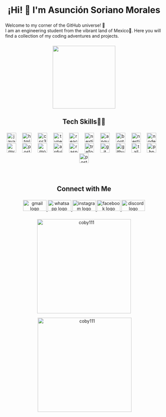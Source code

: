 <br clear="both">

<h1 align="center">¡Hi! 👋 I'm Asunción Soriano Morales</h1>

###

<p align="left">Welcome to my corner of the GitHub universe! 🚀<br>I am an engineering student from the vibrant land of Mexico🌱. Here you will find a collection of my coding adventures and projects.</p>
<p - 🔭 I’m currently working on [GPD-Backend](https://github.com/DiegoSHS/gpd_backend).</p>

###

<div align="center">
  <img height="200" src="https://repository-images.githubusercontent.com/462900780/0a10af70-6cbf-46df-9071-0ff586a3b1d6"  />
</div>

###

<h2 align="center">Tech Skills🧑‍💻</h2>

###

<div align="center">
  <img src="https://cdn.jsdelivr.net/gh/devicons/devicon/icons/javascript/javascript-original.svg" height="30" alt="javascript logo"  />
  <img width="12" />
  <img src="https://cdn.jsdelivr.net/gh/devicons/devicon/icons/html5/html5-original.svg" height="30" alt="html5 logo"  />
  <img width="12" />
  <img src="https://cdn.jsdelivr.net/gh/devicons/devicon/icons/css3/css3-original.svg" height="30" alt="css3 logo"  />
  <img width="12" />
  <img src="https://cdn.jsdelivr.net/gh/devicons/devicon/icons/typescript/typescript-original.svg" height="30" alt="typescript logo"  />
  <img width="12" />
  <img src="https://cdn.jsdelivr.net/gh/devicons/devicon/icons/react/react-original.svg" height="30" alt="react logo"  />
  <img width="12" />
  <img src="https://cdn.jsdelivr.net/gh/devicons/devicon/icons/nextjs/nextjs-original.svg" height="30" alt="nextjs logo"  />
  <img width="12" />
  <img src="https://cdn.jsdelivr.net/gh/devicons/devicon/icons/angularjs/angularjs-original.svg" height="30" alt="angularjs logo"  />
  <img width="12" />
  <img src="https://cdn.jsdelivr.net/gh/devicons/devicon/icons/bootstrap/bootstrap-original.svg" height="30" alt="bootstrap logo"  />
  <img width="12" />
  <img src="https://cdn.simpleicons.org/nestjs/E0234E" height="30" alt="nestjs logo"  />
  <img width="12" />
  <img src="https://skillicons.dev/icons?i=nodejs" height="30" alt="nodejs logo"  />
  <img width="12" />
  <img src="https://cdn.simpleicons.org/mysql/4479A1" height="30" alt="mysql logo"  />
  <img width="12" />
  <img src="https://cdn.jsdelivr.net/gh/devicons/devicon/icons/postgresql/postgresql-original.svg" height="30" alt="postgresql logo"  />
  <img width="12" />
  <img src="https://skillicons.dev/icons?i=mongodb" height="30" alt="mongodb logo"  />
  <img width="12" />
  <img src="https://cdn.simpleicons.org/arduino/00979D" height="30" alt="arduino logo"  />
  <img width="12" />
  <img src="https://cdn.jsdelivr.net/gh/devicons/devicon/icons/raspberrypi/raspberrypi-original.svg" height="30" alt="raspberrypi logo"  />
  <img width="12" />
  <img src="https://cdn.jsdelivr.net/gh/devicons/devicon/icons/trello/trello-plain.svg" height="30" alt="trello logo"  />
  <img width="12" />
  <img src="https://cdn.simpleicons.org/git/F05032" height="30" alt="git logo"  />
  <img width="12" />
  <img src="https://skillicons.dev/icons?i=github" height="30" alt="github logo"  />
  <img width="12" />
  <img src="https://cdn.simpleicons.org/tailwindcss/06B6D4" height="30" alt="tailwindcss logo"  />
  <img width="12" />
  <img src="https://cdn.simpleicons.org/php/777BB4" height="30" alt="php logo"  />
  <img width="12" />
  <img src="https://cdn.simpleicons.org/postman/FF6C37" height="30" alt="postman logo"  />
</div>

###

<br clear="both">

<h2 align="center">Connect with Me</h2>

###

<div align="center">
  <a href="sorian11mor@gmail.com" target="_blank">
    <img src="https://raw.githubusercontent.com/maurodesouza/profile-readme-generator/master/src/assets/icons/social/gmail/default.svg" width="75" height="35" alt="gmail logo"  />
  </a>
  <a href=" https://wa.me/522431267509" target="_blank">
    <img src="https://raw.githubusercontent.com/maurodesouza/profile-readme-generator/master/src/assets/icons/social/whatsapp/default.svg" width="75" height="35" alt="whatsapp logo"  />
  </a>
  <a href="https://www.instagram.com/cobys.dll?igsh=MXB2amRqM3lmYm9zZQ==" target="_blank">
    <img src="https://raw.githubusercontent.com/maurodesouza/profile-readme-generator/master/src/assets/icons/social/instagram/default.svg" width="75" height="35" alt="instagram logo"  />
  </a>
  <a href="https://www.facebook.com/share/K918ZV4vn7c1oTfF/?mibextid=qi2Omg" target="_blank">
    <img src="https://raw.githubusercontent.com/maurodesouza/profile-readme-generator/master/src/assets/icons/social/facebook/default.svg" width="75" height="35" alt="facebook logo"  />
  </a>
  <a href="https://discordapp.com/users/764947237137809458" target="_blank">
    <img src="https://raw.githubusercontent.com/maurodesouza/profile-readme-generator/master/src/assets/icons/social/discord/default.svg" width="75" height="35" alt="discord logo"  />
  </a>
</div>

###

<div align="center">
  <p><img align="center" width="300" src="https://github-readme-stats.vercel.app/api/top-langs?username=coby111&show_icons=true&theme=tokyonight&locale=en&layout=compact" alt="coby111" /></p>
  <p>&nbsp;<img align="center" width="300" src="https://github-readme-stats.vercel.app/api?username=coby111&show_icons=true&theme=tokyonight&locale=en" alt="coby111" /></p>
</div>

###
